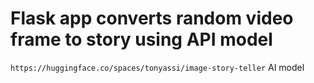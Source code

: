 # **Flask app converts random video frame to story using API model**

``https://huggingface.co/spaces/tonyassi/image-story-teller`` AI model